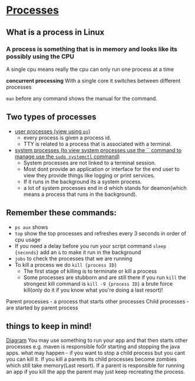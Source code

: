 # <u>Processes</u>

## What is a process in Linux

### A process is something that is in memory and looks like its possibly using the CPU
A single cpu means really the cpu can only run one process at a time

**concurrent processing**
With a single core it switches between different processes

`man` before any command shows the manual for the command.

## Two types of processes

- <u>user processes (view using `ps`)</u> 
  - every process is given a process id.
  - TTY is related to a process that is associated with a terminal.
- <u>system processes (to view system processes use the `` command to manage use the `sudo systemctl` command)</u>
  - System processes are not linked to a terminal session.
  - Most dont provide an application or interface for the end user to view they provide things like logging or print services.
  - If it runs in the background its a system process.
  - a lot of system processes end in d which stands for deamon(which means a process that runs in the background).


## Remember these commands:
-  `ps aux` shows
-  `top` show the top processes and refreshes every 3 seconds in order of cpu usage
-  If you need a delay before you run your script command `sleep {seconds}` add an `&` to make it run in the background
-  `jobs` to check the processes that we are running
-  To kill a process we do `kill {process ID}`
   -  The first stage of killing is to terminate or kill a process 
   -  Some processes are stubborn and are still there if you run `kill` the strongest kill command is `kill -9 {process ID}` a brute force kill(only do it if you know what you're doing a last resort)!


Parent processes - a process that starts other processes
Child processes - are started by parent process

## things to keep in mind!
[Diagram](../readme-images/parentprocess.png)
You may use something to run your app and that then starts other processes e.g. maven is responsible fo0r starting and stopping the java apps.
what may happen - if you want to stop a child process but you cant you can kill it.
If you kill a parents its child processes become zombies which still take memory(Last resort).
If a parent is responsible for running an app if you kill the app the parent may just keep recreating the process.